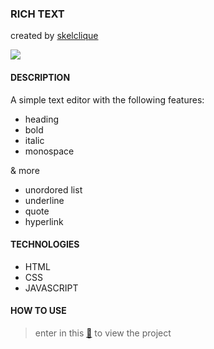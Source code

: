 ### RICH TEXT
created by [skelclique](https://github.com/skelclique)

![](https://skelclique.github.io/rich-text/assets/logo.png)  

#### DESCRIPTION

A simple text editor with the following features:  

- heading
- bold
- italic
- monospace

& more

- unordored list
- underline
- quote
- hyperlink

#### TECHNOLOGIES

- HTML
- CSS
- JAVASCRIPT

#### HOW TO USE

> enter in this [🔗](https://skelclique.github.io/rich-text/) to view the project
